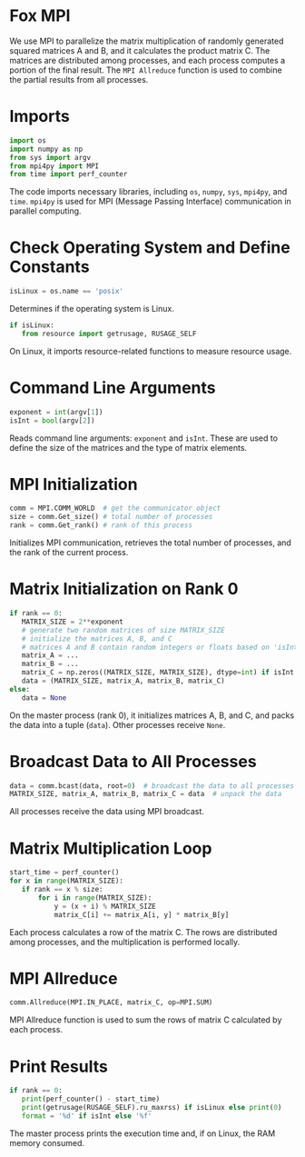 # Fox MPI

<!-- toc -->

We use MPI to parallelize the matrix multiplication of randomly generated squared matrices A and B, and it calculates the product matrix C. The matrices are distributed among processes, and each process computes a portion of the final result. The `MPI Allreduce` function is used to combine the partial results from all processes.

# Imports

```python
import os
import numpy as np
from sys import argv
from mpi4py import MPI
from time import perf_counter
```

The code imports necessary libraries, including `os`, `numpy`, `sys`, `mpi4py`, and `time`. `mpi4py` is used for MPI (Message Passing Interface) communication in parallel computing.

# Check Operating System and Define Constants

```python
isLinux = os.name == 'posix'
```

Determines if the operating system is Linux.

```python
if isLinux:
   from resource import getrusage, RUSAGE_SELF
```

On Linux, it imports resource-related functions to measure resource usage.

# Command Line Arguments

```python
exponent = int(argv[1])
isInt = bool(argv[2])
```

Reads command line arguments: `exponent` and `isInt`. These are used to define the size of the matrices and the type of matrix elements.

# MPI Initialization

```python
comm = MPI.COMM_WORLD  # get the communicator object
size = comm.Get_size() # total number of processes
rank = comm.Get_rank() # rank of this process
```

Initializes MPI communication, retrieves the total number of processes, and the rank of the current process.

# Matrix Initialization on Rank 0

```python
if rank == 0:
   MATRIX_SIZE = 2**exponent
   # generate two random matrices of size MATRIX_SIZE
   # initialize the matrices A, B, and C
   # matrices A and B contain random integers or floats based on 'isInt'
   matrix_A = ...
   matrix_B = ...
   matrix_C = np.zeros((MATRIX_SIZE, MATRIX_SIZE), dtype=int) if isInt else np.zeros((MATRIX_SIZE, MATRIX_SIZE))
   data = (MATRIX_SIZE, matrix_A, matrix_B, matrix_C)
else:
   data = None
```

On the master process (rank 0), it initializes matrices A, B, and C, and packs the data into a tuple (`data`). Other processes receive `None`.

# Broadcast Data to All Processes

```python
data = comm.bcast(data, root=0)  # broadcast the data to all processes
MATRIX_SIZE, matrix_A, matrix_B, matrix_C = data  # unpack the data
```

All processes receive the data using MPI broadcast.

# Matrix Multiplication Loop

```python
start_time = perf_counter()
for x in range(MATRIX_SIZE):
   if rank == x % size:
       for i in range(MATRIX_SIZE):
           y = (x + i) % MATRIX_SIZE
           matrix_C[i] += matrix_A[i, y] * matrix_B[y]
```

Each process calculates a row of the matrix C. The rows are distributed among processes, and the multiplication is performed locally.

# MPI Allreduce

```python
comm.Allreduce(MPI.IN_PLACE, matrix_C, op=MPI.SUM)
```

MPI Allreduce function is used to sum the rows of matrix C calculated by each process.

# Print Results

```python
if rank == 0:
   print(perf_counter() - start_time)
   print(getrusage(RUSAGE_SELF).ru_maxrss) if isLinux else print(0)
   format = '%d' if isInt else '%f'
```

The master process prints the execution time and, if on Linux, the RAM memory consumed.
